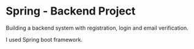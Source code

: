 # Spring - Backend Project

Building a backend system with registration, login and email verification.

I used Spring boot framework.
